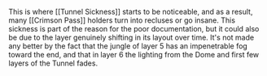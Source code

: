 This is where [[Tunnel Sickness]] starts to be noticeable, and as a result, many [[Crimson Pass]] holders turn into recluses or go insane. This sickness is part of the reason for the poor documentation, but it could also be due to the layer genuinely shifting in its layout over time. It's not made any better by the fact that the jungle of layer 5 has an impenetrable fog toward the end, and that in layer 6 the lighting from the Dome and first few layers of the Tunnel fades.